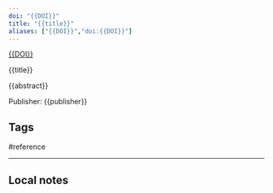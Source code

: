 ```yaml
---
doi: "{{DOI}}"
title: "{{title}}"
aliases: ["{{DOI}}","doi:{{DOI}}"]
---
```


[{{DOI}}](https://dx.doi.org/{{DOI}})

{{title}}

{{abstract}}

Publisher: {{publisher}}

## Tags

#reference

---

## Local notes

